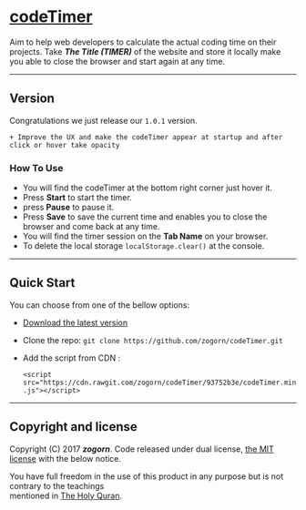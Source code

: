 # [codeTimer](https://github.com/zogorn/codeTimer)
Aim to help web developers to calculate the actual coding time on their projects.
Take **_The Title (TIMER)_** of the website and store it locally make you able to close the browser and start again at any time.


***


## Version
Congratulations we just release our `1.0.1` version.
```
+ Improve the UX and make the codeTimer appear at startup and after click or hover take opacity
```


### How To Use
+ You will find the codeTimer at the bottom right corner just hover it.
+ Press **Start** to start the timer.
+ press **Pause** to pause it.
+ Press **Save** to save the current time and enables you to close the browser and come back at any time.
+ You will find the timer session on the **Tab Name** on your browser.
+ To delete the local storage `localStorage.clear()` at the console.


***


## Quick Start
You can choose from one of the bellow options:
+ [Download the latest version](https://github.com/zogorn/codeTimer/archive/master.zip)
+ Clone the repo: `git clone https://github.com/zogorn/codeTimer.git`
+ Add the script from CDN :

  `<script src="https://cdn.rawgit.com/zogorn/codeTimer/93752b3e/codeTimer.min.js"></script>`


***


## Copyright and license
Copyright (C) 2017 **_zogorn_**. Code released under dual license, [the MIT license](https://github.com/zogorn/codeTimer/blob/master/LICENSE) with the below notice.

You have full freedom in the use of this product in any purpose but is not contrary to the teachings  
mentioned in [The Holy Quran](http://quran.ksu.edu.sa/index.php?l=en#aya=1_1&m=hafs&qaree=husary&trans=en_sh).
